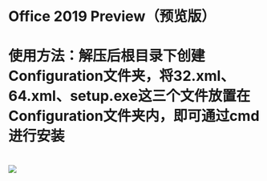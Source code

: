 # Office 2019 Preview（预览版）
# 使用方法：解压后根目录下创建Configuration文件夹，将32.xml、64.xml、setup.exe这三个文件放置在Configuration文件夹内，即可通过cmd进行安装
# <img src="http://img.xz7.com/up/2021-4/2021041010232686192.jpg">

